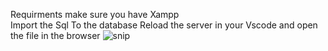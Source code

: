 Requirments 
make sure you have Xampp  
Import the Sql To the database
Reload the server in your Vscode and open the file in the browser
![snip](https://github.com/Cynthia-Wanja-Dinah/php-Ecommerce-chatbot/assets/101885241/54f8500e-3081-478f-afdf-bc0a39dba1fb)
